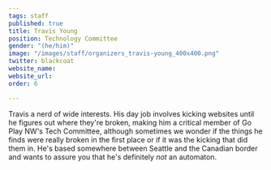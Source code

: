 ```yaml
---
tags: staff
published: true
title: Travis Young
position: Technology Committee
gender: "(he/him)"
image: "/images/staff/organizers_travis-young_400x400.png"
twitter: blackcoat
website_name: 
website_url:
order: 6

---
```

Travis a nerd of wide interests. His day job involves kicking websites until he figures out where they're broken, making him a critical member of Go Play NW's Tech Committee, although sometimes we wonder if the things he finds were really broken in the first place or if it was the kicking that did them in. He's based somewhere between Seattle and the Canadian border and wants to assure you that he's definitely *not* an automaton.
